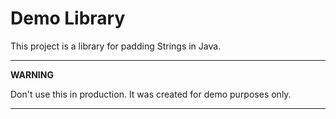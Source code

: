 # Demo Library
This project is a library for padding Strings in Java.

---
**WARNING**

Don't use this in production. It was created for demo purposes only.

---